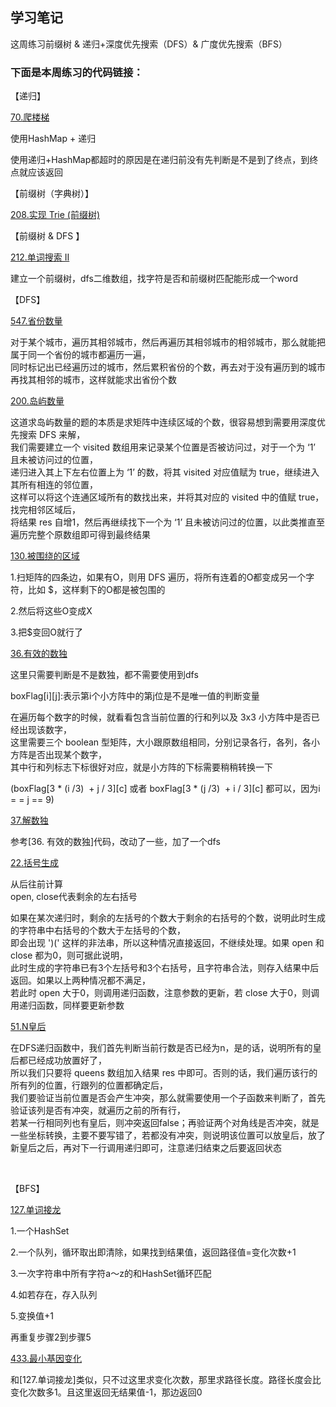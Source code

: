 ## 学习笔记

这周练习前缀树 & 递归+深度优先搜索（DFS）& 广度优先搜索（BFS）<br>

### 下面是本周练习的代码链接：

【递归】 <br>

[70.爬楼梯](../src/main/java/week7/climbingStairs/Solution.java) <br>

使用HashMap + 递归 <br>

使用递归+HashMap都超时的原因是在递归前没有先判断是不是到了终点，到终点就应该返回


【前缀树（字典树）】 <br>

[208.实现 Trie (前缀树)](../src/main/java/week7/implementTriePrefixTree/Trie.java) <br>

【前缀树 & DFS 】

[212.单词搜索 II](../src/main/java/week7/wordSearchIi/Solution.java) <br>

建立一个前缀树，dfs二维数组，找字符是否和前缀树匹配能形成一个word


【DFS】

[547.省份数量](../src/main/java/week7/numberOfProvinces/Solution.java) <br>


对于某个城市，遍历其相邻城市，然后再遍历其相邻城市的相邻城市，那么就能把属于同一个省份的城市都遍历一遍，<br>
同时标记出已经遍历过的城市，然后累积省份的个数，再去对于没有遍历到的城市再找其相邻的城市，这样就能求出省份个数


[200.岛屿数量](../src/main/java/week7/numberOfIslands/Solution.java) <br>


这道求岛屿数量的题的本质是求矩阵中连续区域的个数，很容易想到需要用深度优先搜索 DFS 来解，<br>
我们需要建立一个 visited 数组用来记录某个位置是否被访问过，对于一个为 ‘1’ 且未被访问过的位置，<br>
递归进入其上下左右位置上为 ‘1’ 的数，将其 visited 对应值赋为 true，继续进入其所有相连的邻位置，<br>
这样可以将这个连通区域所有的数找出来，并将其对应的 visited 中的值赋 true，找完相邻区域后，<br>
将结果 res 自增1，然后再继续找下一个为 ‘1’ 且未被访问过的位置，以此类推直至遍历完整个原数组即可得到最终结果 <br>


[130.被围绕的区域](../src/main/java/week7/surroundedRegions/Solution.java) <br>


1.扫矩阵的四条边，如果有O，则用 DFS 遍历，将所有连着的O都变成另一个字符，比如 $，这样剩下的O都是被包围的 <br>

2.然后将这些O变成X <br>

3.把$变回O就行了 <br>

[36.有效的数独](../src/main/java/week7/validSudoku/Solution.java) <br>


这里只需要判断是不是数独，都不需要使用到dfs <br>

boxFlag[i][j]:表示第i个小方阵中的第j位是不是唯一值的判断变量 <br>

在遍历每个数字的时候，就看看包含当前位置的行和列以及 3x3 小方阵中是否已经出现该数字，<br>
这里需要三个 boolean 型矩阵，大小跟原数组相同，分别记录各行，各列，各小方阵是否出现某个数字，<br>
其中行和列标志下标很好对应，就是小方阵的下标需要稍稍转换一下 <br>

(boxFlag[3 * (i /3)  + j / 3][c] 或者 boxFlag[3 * (j /3)  + i / 3][c] 都可以，因为i = = j == 9) <br>

[37.解数独](../src/main/java/week7/sudokuSolver/Solution.java) <br>

参考[36. 有效的数独]代码，改动了一些，加了一个dfs <br>


[22.括号生成](../src/main/java/week7/generateParentheses/Solution.java) <br>

从后往前计算 <br>
open, close代表剩余的左右括号 <br>

如果在某次递归时，剩余的左括号的个数大于剩余的右括号的个数，说明此时生成的字符串中右括号的个数大于左括号的个数，<br>
即会出现 ')(' 这样的非法串，所以这种情况直接返回，不继续处理。如果 open 和 close 都为0，则可据此说明，<br>
此时生成的字符串已有3个左括号和3个右括号，且字符串合法，则存入结果中后返回。如果以上两种情况都不满足，<br>
若此时 open 大于0，则调用递归函数，注意参数的更新，若 close 大于0，则调用递归函数，同样要更新参数


[51.N皇后](../src/main/java/week7/nQueens/Solution.java) <br>

在DFS递归函数中，我们首先判断当前行数是否已经为n，是的话，说明所有的皇后都已经成功放置好了，<br>
所以我们只要将 queens 数组加入结果 res 中即可。否则的话，我们遍历该行的所有列的位置，行跟列的位置都确定后，<br>
我们要验证当前位置是否会产生冲突，那么就需要使用一个子函数来判断了，首先验证该列是否有冲突，就遍历之前的所有行，<br>
若某一行相同列也有皇后，则冲突返回false；再验证两个对角线是否冲突，就是一些坐标转换，主要不要写错了，若都没有冲突，则说明该位置可以放皇后，放了新皇后之后，再对下一行调用递归即可，注意递归结束之后要返回状态

<br>

【BFS】 <br>

[127.单词接龙](../src/main/java/week7/wordLadder/Solution.java) <br>

1.一个HashSet <br>

2.一个队列，循环取出即清除，如果找到结果值，返回路径值=变化次数+1 <br>

3.一次字符串中所有字符a～z的和HashSet循环匹配 <br>

4.如若存在，存入队列 <br>

5.变换值+1 <br>

再重复步骤2到步骤5 <br>

[433.最小基因变化](../src/main/java/week7/minimumGeneticMutation/Solution.java) <br>

和[127.单词接龙]类似，只不过这里求变化次数，那里求路径长度。路径长度会比变化次数多1。且这里返回无结果值-1，那边返回0









